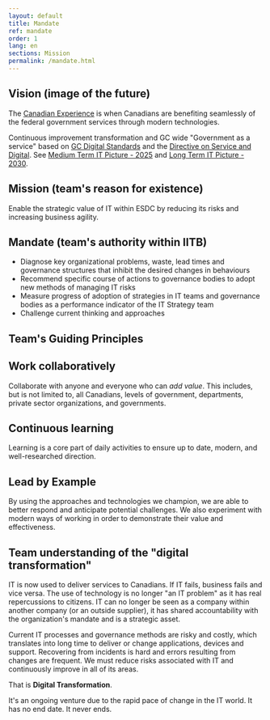 ```yaml
---
layout: default
title: Mandate
ref: mandate
order: 1
lang: en
sections: Mission
permalink: /mandate.html
---
```


## Vision (image of the future)

The [Canadian Experience](human-development-life-cycle.html) is when Canadians are benefiting seamlessly of the federal government services through modern technologies.

Continuous improvement transformation and GC wide "Government as a service" based on [GC Digital Standards](https://www.canada.ca/en/government/system/digital-government/government-canada-digital-standards.html) and the [Directive on Service and Digital](https://www.tbs-sct.gc.ca/pol/doc-eng.aspx?id=32601). See [Medium Term IT Picture - 2025](it-picture-medium-term.html) and [Long Term IT Picture - 2030](it-picture-long-term.html).

## Mission (team's reason for existence)

Enable the strategic value of IT within ESDC by reducing its risks and increasing business agility.

## Mandate (team's authority within IITB)

- Diagnose key organizational problems, waste, lead times and governance structures that inhibit the desired changes in behaviours
- Recommend specific course of actions to governance bodies to adopt new methods of managing IT risks
- Measure progress of adoption of strategies in IT teams and governance bodies as a performance indicator of the IT Strategy team
- Challenge current thinking and approaches

## Team's Guiding Principles

## Work collaboratively

Collaborate with anyone and everyone who can _add value_.
This includes, but is not limited to, all Canadians, levels of government, departments, private sector organizations, and governments.

## Continuous learning

Learning is a core part of daily activities to ensure up to date, modern, and well-researched direction.

## Lead by Example

By using the approaches and technologies we champion, we are able to better respond and anticipate potential challenges.
We also experiment with modern ways of working in order to demonstrate their value and effectiveness.

## Team understanding of the "digital transformation"

IT is now used to deliver services to Canadians.
If IT fails, business fails and vice versa.
The use of technology is no longer "an IT problem" as it has real repercussions to citizens.
IT can no longer be seen as a company within another company (or an outside supplier), it has shared accountability with the organization's mandate and is a strategic asset.

Current IT processes and governance methods are risky and costly, which translates into long time to deliver or change applications, devices and support.
Recovering from incidents is hard and errors resulting from changes are frequent.
We must reduce risks associated with IT and continuously improve in all of its areas.

That is **Digital Transformation**.

It's an ongoing venture due to the rapid pace of change in the IT world.
It has no end date.
It never ends.
